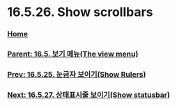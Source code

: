 # 16.5.26. Show scrollbars

### [Home](./00-home.md)
### [Parent: 16.5. 보기 메뉴(The view menu)](./16-05-00-the-view-menu.md)
### [Prev: 16.5.25. 눈금자 보이기(Show Rulers)](./16-05-25-show-rulers.md)
### [Next: 16.5.27. 상태표시줄 보이기(Show statusbar)](./16-05-27-show-statusbar.md)
